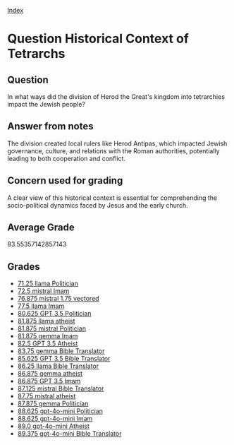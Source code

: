
[Index](../../index.md)
# Question Historical Context of Tetrarchs
## Question
In what ways did the division of Herod the Great's kingdom into tetrarchies impact the Jewish people?

## Answer from notes
The division created local rulers like Herod Antipas, which impacted Jewish governance, culture, and relations with the Roman authorities, potentially leading to both cooperation and conflict.

## Concern used for grading
A clear view of this historical context is essential for comprehending the socio-political dynamics faced by Jesus and the early church.

## Average Grade
83.55357142857143

## Grades
 * [71.25 llama Politician](../answers/llama_Politician/Historical_Context_of_Tetrarchs.md)
 * [72.5 mistral Imam](../answers/mistral_Imam/Historical_Context_of_Tetrarchs.md)
 * [76.875 mistral 1.75 vectored](../answers/mistral_1.75_vectored/Historical_Context_of_Tetrarchs.md)
 * [77.5 llama Imam](../answers/llama_Imam/Historical_Context_of_Tetrarchs.md)
 * [80.625 GPT 3.5 Politician](../answers/GPT_3.5_Politician/Historical_Context_of_Tetrarchs.md)
 * [81.875 llama atheist](../answers/llama_atheist/Historical_Context_of_Tetrarchs.md)
 * [81.875 mistral Politician](../answers/mistral_Politician/Historical_Context_of_Tetrarchs.md)
 * [81.875 gemma Imam](../answers/gemma_Imam/Historical_Context_of_Tetrarchs.md)
 * [82.5 GPT 3.5 Atheist](../answers/GPT_3.5_Atheist/Historical_Context_of_Tetrarchs.md)
 * [83.75 gemma Bible Translator](../answers/gemma_Bible_Translator/Historical_Context_of_Tetrarchs.md)
 * [85.625 GPT 3.5 Bible Translator](../answers/GPT_3.5_Bible_Translator/Historical_Context_of_Tetrarchs.md)
 * [86.25 llama Bible Translator](../answers/llama_Bible_Translator/Historical_Context_of_Tetrarchs.md)
 * [86.875 gemma atheist](../answers/gemma_atheist/Historical_Context_of_Tetrarchs.md)
 * [86.875 GPT 3.5 Imam](../answers/GPT_3.5_Imam/Historical_Context_of_Tetrarchs.md)
 * [87.125 mistral Bible Translator](../answers/mistral_Bible_Translator/Historical_Context_of_Tetrarchs.md)
 * [87.75 mistral atheist](../answers/mistral_atheist/Historical_Context_of_Tetrarchs.md)
 * [87.875 gemma Politician](../answers/gemma_Politician/Historical_Context_of_Tetrarchs.md)
 * [88.625 gpt-4o-mini Politician](../answers/gpt-4o-mini_Politician/Historical_Context_of_Tetrarchs.md)
 * [88.625 gpt-4o-mini Imam](../answers/gpt-4o-mini_Imam/Historical_Context_of_Tetrarchs.md)
 * [89.0 gpt-4o-mini Atheist](../answers/gpt-4o-mini_Atheist/Historical_Context_of_Tetrarchs.md)
 * [89.375 gpt-4o-mini Bible Translator](../answers/gpt-4o-mini_Bible_Translator/Historical_Context_of_Tetrarchs.md)

